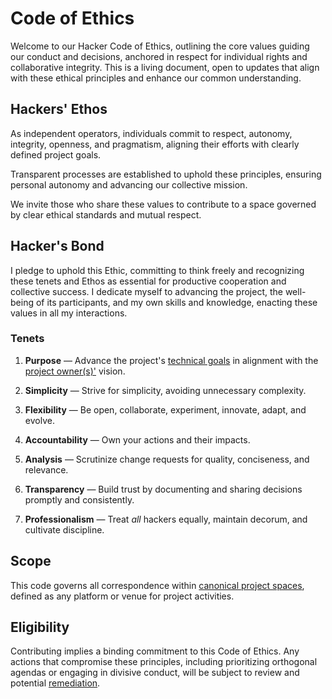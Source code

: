 # Code of Ethics

Welcome to our Hacker Code of Ethics, outlining the core values guiding our conduct and decisions, anchored in respect for individual rights and collaborative integrity. This is a living document, open to updates that align with these ethical principles and enhance our common understanding.

## Hackers' Ethos

As independent operators, individuals commit to respect, autonomy, integrity, openness, and pragmatism, aligning their efforts with clearly defined project goals.

Transparent processes are established to uphold these principles, ensuring personal autonomy and advancing our collective mission.

We invite those who share these values to contribute to a space governed by clear ethical standards and mutual respect.

## Hacker's Bond

I pledge to uphold this Ethic, committing to think freely and recognizing these tenets and Ethos as essential for productive cooperation and collective success. I dedicate myself to advancing the project, the well-being of its participants, and my own skills and knowledge, enacting these values in all my interactions.

### Tenets

1. **Purpose** —
   Advance the project's [technical goals][goals] in alignment with the [project owner(s)'][owners] vision.

2. **Simplicity** —
   Strive for simplicity, avoiding unnecessary complexity.

3. **Flexibility** —
   Be open, collaborate, experiment, innovate, adapt, and evolve.

4. **Accountability** —
   Own your actions and their impacts.

5. **Analysis** —
   Scrutinize change requests for quality, conciseness, and relevance.

6. **Transparency** —
   Build trust by documenting and sharing decisions promptly and consistently.

7. **Professionalism** —
   Treat _all_ hackers equally, maintain decorum, and cultivate discipline.

## Scope

This code governs all correspondence within [canonical project spaces][canon], defined as any platform or venue for project activities.

## Eligibility

Contributing implies a binding commitment to this Code of Ethics. Any actions that compromise these principles, including prioritizing orthogonal agendas or engaging in divisive conduct, will be subject to review and potential [remediation](./docs/remediation.md).

[canon]: ./docs/spaces.md
[owners]: ./docs/CODEOWNERS
[goals]: ./docs/goals.md

